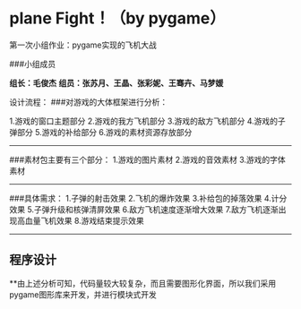 # plane Fight！（by pygame）
第一次小组作业：pygame实现的飞机大战

###小组成员

**组长：毛俊杰**
**组员：张苏月、王晶、张彩妮、王骞卉、马梦媛**

设计流程：
###对游戏的大体框架进行分析：

1.游戏的窗口主题部分
2.游戏的我方飞机部分
3.游戏的敌方飞机部分
4.游戏的子弹部分
5.游戏的补给部分
6.游戏的素材资源存放部分
***
###素材包主要有三个部分：
1.游戏的图片素材
2.游戏的音效素材
3.游戏的字体素材
***
###具体需求：
1.子弹的射击效果
2.飞机的爆炸效果
3.补给包的掉落效果
4.计分效果
5.子弹升级和核弹清屏效果
6.敌方飞机速度逐渐增大效果
7.敌方飞机逐渐出现高血量飞机效果
8.游戏结束提示效果

***

## **程序设计**
**由上述分析可知，代码量较大较复杂，而且需要图形化界面，所以我们采用pygame图形库来开发，并进行模块式开发
